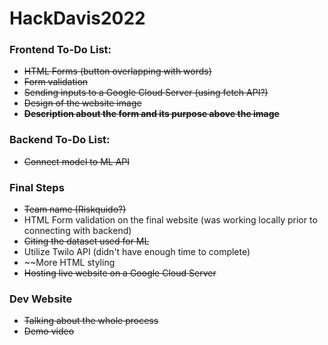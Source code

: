 # HackDavis2022

### Frontend To-Do List:
- ~~HTML Forms (button overlapping with words)~~ 
- ~~Form validation~~
- ~~Sending inputs to a Google Cloud Server (using fetch API?)~~
- ~~Design of the website image~~
- ~~**Description about the form and its purpose above the image**~~

### Backend To-Do List:
- ~~Connect model to ML API~~

### Final Steps
- ~~Team name (Riskquido?)~~
- HTML Form validation on the final website (was working locally prior to connecting with backend)
- ~~Citing the dataset used for ML~~
- Utilize Twilo API (didn't have enough time to complete) 
- ~~More HTML styling
- ~~Hosting live website on a Google Cloud Server~~

###  Dev Website 
- ~~Talking about the whole process~~
- ~~Demo video~~
